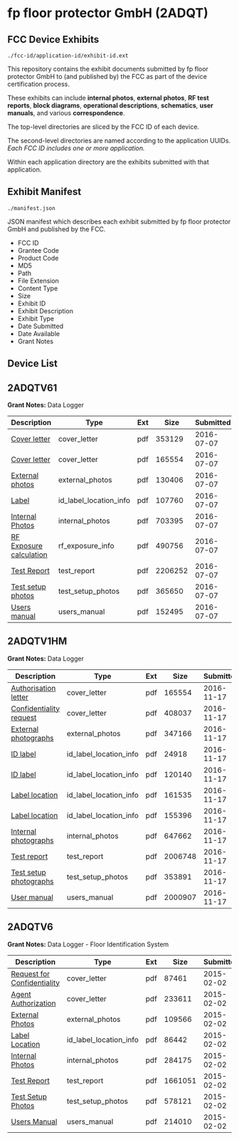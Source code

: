 # fp floor protector GmbH (2ADQT)
## FCC Device Exhibits

```
./fcc-id/application-id/exhibit-id.ext
```

This repository contains the exhibit documents submitted by fp floor protector GmbH to (and published by) the FCC as part of the device certification process.

These exhibits can include **internal photos**, **external photos**, **RF test reports**, **block diagrams**, **operational descriptions**, **schematics**, **user manuals**, and various **correspondence**.

The top-level directories are sliced by the FCC ID of each device.

The second-level directories are named according to the application UUIDs. *Each FCC ID includes one or more application.*

Within each application directory are the exhibits submitted with that application. 

## Exhibit Manifest

```
./manifest.json
```

JSON manifest which describes each exhibit submitted by fp floor protector GmbH and published by the FCC.

- FCC ID
- Grantee Code
- Product Code
- MD5
- Path
- File Extension
- Content Type
- Size
- Exhibit ID
- Exhibit Description
- Exhibit Type
- Date Submitted
- Date Available
- Grant Notes

## Device List
## 2ADQTV61
**Grant Notes:** Data Logger

| Description | Type | Ext | Size | Submitted | Available |
| ----------- | ---- | --- | ---- | --------- | --------- |
| [Cover letter](2ADQTV61/6798ab842acf34ba044acf3886703581/3053608.pdf) | cover_letter | pdf | 353129 | 2016-07-07 | 2016-07-07 |
| [Cover letter](2ADQTV61/6798ab842acf34ba044acf3886703581/3053609.pdf) | cover_letter | pdf | 165554 | 2016-07-07 | 2016-07-07 |
| [External photos](2ADQTV61/6798ab842acf34ba044acf3886703581/3053600.pdf) | external_photos | pdf | 130406 | 2016-07-07 | 2016-07-07 |
| [Label](2ADQTV61/6798ab842acf34ba044acf3886703581/3053601.pdf) | id_label_location_info | pdf | 107760 | 2016-07-07 | 2016-07-07 |
| [Internal Photos](2ADQTV61/6798ab842acf34ba044acf3886703581/3053602.pdf) | internal_photos | pdf | 703395 | 2016-07-07 | 2016-07-07 |
| [RF Exposure calculation](2ADQTV61/6798ab842acf34ba044acf3886703581/3053610.pdf) | rf_exposure_info | pdf | 490756 | 2016-07-07 | 2016-07-07 |
| [Test Report](2ADQTV61/6798ab842acf34ba044acf3886703581/3053605.pdf) | test_report | pdf | 2206252 | 2016-07-07 | 2016-07-07 |
| [Test setup photos](2ADQTV61/6798ab842acf34ba044acf3886703581/3053606.pdf) | test_setup_photos | pdf | 365650 | 2016-07-07 | 2016-07-07 |
| [Users manual](2ADQTV61/6798ab842acf34ba044acf3886703581/3053607.pdf) | users_manual | pdf | 152495 | 2016-07-07 | 2016-07-07 |
## 2ADQTV1HM
**Grant Notes:** Data Logger

| Description | Type | Ext | Size | Submitted | Available |
| ----------- | ---- | --- | ---- | --------- | --------- |
| [Authorisation letter](2ADQTV1HM/7b83b1c78773f7f07d78d0d5504de453/3053609.pdf) | cover_letter | pdf | 165554 | 2016-11-17 | 2016-11-18 |
| [Confidentiality request](2ADQTV1HM/7b83b1c78773f7f07d78d0d5504de453/3198672.pdf) | cover_letter | pdf | 408037 | 2016-11-17 | 2016-11-18 |
| [External photographs](2ADQTV1HM/7b83b1c78773f7f07d78d0d5504de453/3198675.pdf) | external_photos | pdf | 347166 | 2016-11-17 | 2016-11-18 |
| [ID label](2ADQTV1HM/7b83b1c78773f7f07d78d0d5504de453/3198676.pdf) | id_label_location_info | pdf | 24918 | 2016-11-17 | 2016-11-18 |
| [ID label](2ADQTV1HM/7b83b1c78773f7f07d78d0d5504de453/3198677.pdf) | id_label_location_info | pdf | 120140 | 2016-11-17 | 2016-11-18 |
| [Label location](2ADQTV1HM/7b83b1c78773f7f07d78d0d5504de453/3198678.pdf) | id_label_location_info | pdf | 161535 | 2016-11-17 | 2016-11-18 |
| [Label location](2ADQTV1HM/7b83b1c78773f7f07d78d0d5504de453/3198679.pdf) | id_label_location_info | pdf | 155396 | 2016-11-17 | 2016-11-18 |
| [Internal photographs](2ADQTV1HM/7b83b1c78773f7f07d78d0d5504de453/3198680.pdf) | internal_photos | pdf | 647662 | 2016-11-17 | 2016-11-18 |
| [Test report](2ADQTV1HM/7b83b1c78773f7f07d78d0d5504de453/3198685.pdf) | test_report | pdf | 2006748 | 2016-11-17 | 2016-11-18 |
| [Test setup photographs](2ADQTV1HM/7b83b1c78773f7f07d78d0d5504de453/3198686.pdf) | test_setup_photos | pdf | 353891 | 2016-11-17 | 2016-11-18 |
| [User manual](2ADQTV1HM/7b83b1c78773f7f07d78d0d5504de453/3198687.pdf) | users_manual | pdf | 2000907 | 2016-11-17 | 2016-11-18 |
## 2ADQTV6
**Grant Notes:** Data Logger - Floor Identification System

| Description | Type | Ext | Size | Submitted | Available |
| ----------- | ---- | --- | ---- | --------- | --------- |
| [Request for Confidentiality](2ADQTV6/8937fbe110d75520a3e5d2746b6f5e34/2520585.pdf) | cover_letter | pdf | 87461 | 2015-02-02 | 2015-02-02 |
| [Agent Authorization](2ADQTV6/8937fbe110d75520a3e5d2746b6f5e34/2520586.pdf) | cover_letter | pdf | 233611 | 2015-02-02 | 2015-02-02 |
| [External Photos](2ADQTV6/8937fbe110d75520a3e5d2746b6f5e34/2520587.pdf) | external_photos | pdf | 109566 | 2015-02-02 | 2015-02-02 |
| [Label Location](2ADQTV6/8937fbe110d75520a3e5d2746b6f5e34/2520589.pdf) | id_label_location_info | pdf | 86442 | 2015-02-02 | 2015-02-02 |
| [Internal Photos](2ADQTV6/8937fbe110d75520a3e5d2746b6f5e34/2520588.pdf) | internal_photos | pdf | 284175 | 2015-02-02 | 2015-02-02 |
| [Test Report](2ADQTV6/8937fbe110d75520a3e5d2746b6f5e34/2520593.pdf) | test_report | pdf | 1661051 | 2015-02-02 | 2015-02-02 |
| [Test Setup Photos](2ADQTV6/8937fbe110d75520a3e5d2746b6f5e34/2520594.pdf) | test_setup_photos | pdf | 578121 | 2015-02-02 | 2015-02-02 |
| [Users Manual](2ADQTV6/8937fbe110d75520a3e5d2746b6f5e34/2520595.pdf) | users_manual | pdf | 214010 | 2015-02-02 | 2015-02-02 |
